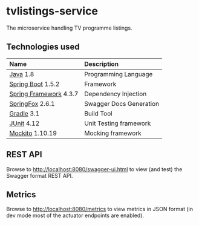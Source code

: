 # tvlistings-service

The microservice handling TV programme listings.

## Technologies used

| Name                                                                | Description             |
|:--------------------------------------------------------------------|:------------------------|
|[Java](https://www.java.com/en) 1.8                                  | Programming Language    |
|[Spring Boot](https://projects.spring.io/spring-boot)          1.5.2 | Framework               |
|[Spring Framework](http://projects.spring.io/spring-framework) 4.3.7 | Dependency Injection    |
|[SpringFox](http://springfox.io) 2.6.1                               | Swagger Docs Generation |
|[Gradle](https://gradle.org) 3.1                                     | Build Tool              |
|[JUnit](http://junit.org) 4.12                                       | Unit Testing framework  |
|[Mockito](http://site.mockito.org) 1.10.19                           | Mocking framework       |


## REST API
 
 Browse to [http://localhost:8080/swagger-ui.html](http://localhost:8080/swagger-ui.html) to view (and test) the Swagger format REST API.
 
 
 ## Metrics
  
  Browse to [http://localhost:8080/metrics](http://localhost:8080/metrics) to view metrics in JSON format (in dev mode most of the actuator endpoints
  are enabled).